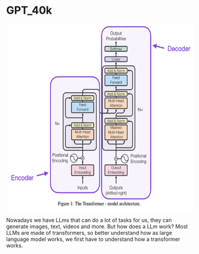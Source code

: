 # GPT_40k

<div style="text-align: center;">
  <img src="./transformer.png" alt="GPT-40k Logo" width="500" height="500" style="display: inline-block;">
</div>

Nowadays we have LLms that can do a lot of tasks for us, they can generate images, text, videos and more. But how does a LLm work? Most LLMs are made of transformers, so better understand how as large language model works, we first have to understand how a transformer works.  

